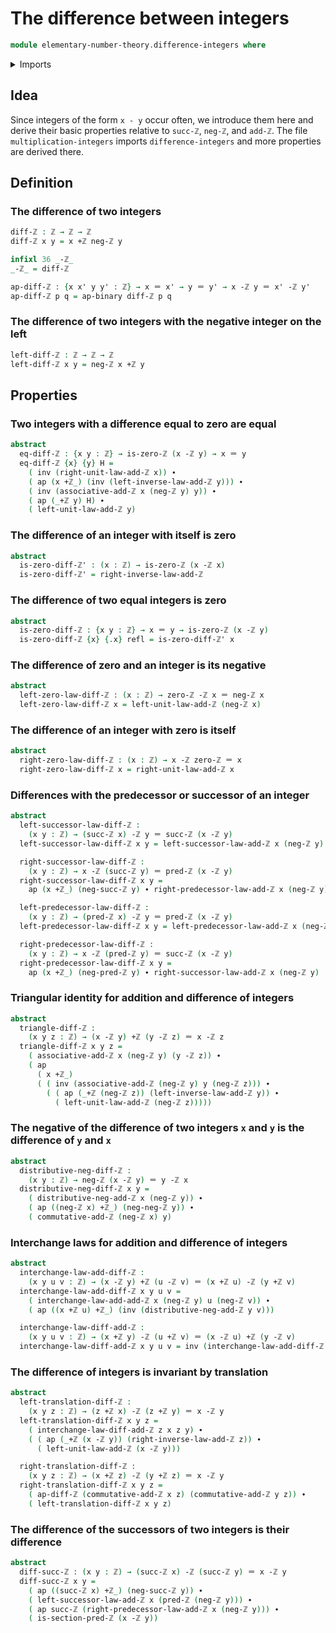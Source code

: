 # The difference between integers

```agda
module elementary-number-theory.difference-integers where
```

<details><summary>Imports</summary>

```agda
open import elementary-number-theory.addition-integers
open import elementary-number-theory.integers

open import foundation.action-on-identifications-binary-functions
open import foundation.action-on-identifications-functions
open import foundation.identity-types
open import foundation.interchange-law
```

</details>

## Idea

Since integers of the form `x - y` occur often, we introduce them here and
derive their basic properties relative to `succ-ℤ`, `neg-ℤ`, and `add-ℤ`. The
file `multiplication-integers` imports `difference-integers` and more properties
are derived there.

## Definition

### The difference of two integers

```agda
diff-ℤ : ℤ → ℤ → ℤ
diff-ℤ x y = x +ℤ neg-ℤ y

infixl 36 _-ℤ_
_-ℤ_ = diff-ℤ

ap-diff-ℤ : {x x' y y' : ℤ} → x ＝ x' → y ＝ y' → x -ℤ y ＝ x' -ℤ y'
ap-diff-ℤ p q = ap-binary diff-ℤ p q
```

### The difference of two integers with the negative integer on the left

```agda
left-diff-ℤ : ℤ → ℤ → ℤ
left-diff-ℤ x y = neg-ℤ x +ℤ y
```

## Properties

### Two integers with a difference equal to zero are equal

```agda
abstract
  eq-diff-ℤ : {x y : ℤ} → is-zero-ℤ (x -ℤ y) → x ＝ y
  eq-diff-ℤ {x} {y} H =
    ( inv (right-unit-law-add-ℤ x)) ∙
    ( ap (x +ℤ_) (inv (left-inverse-law-add-ℤ y))) ∙
    ( inv (associative-add-ℤ x (neg-ℤ y) y)) ∙
    ( ap (_+ℤ y) H) ∙
    ( left-unit-law-add-ℤ y)
```

### The difference of an integer with itself is zero

```agda
abstract
  is-zero-diff-ℤ' : (x : ℤ) → is-zero-ℤ (x -ℤ x)
  is-zero-diff-ℤ' = right-inverse-law-add-ℤ
```

### The difference of two equal integers is zero

```agda
abstract
  is-zero-diff-ℤ : {x y : ℤ} → x ＝ y → is-zero-ℤ (x -ℤ y)
  is-zero-diff-ℤ {x} {.x} refl = is-zero-diff-ℤ' x
```

### The difference of zero and an integer is its negative

```agda
abstract
  left-zero-law-diff-ℤ : (x : ℤ) → zero-ℤ -ℤ x ＝ neg-ℤ x
  left-zero-law-diff-ℤ x = left-unit-law-add-ℤ (neg-ℤ x)
```

### The difference of an integer with zero is itself

```agda
abstract
  right-zero-law-diff-ℤ : (x : ℤ) → x -ℤ zero-ℤ ＝ x
  right-zero-law-diff-ℤ x = right-unit-law-add-ℤ x
```

### Differences with the predecessor or successor of an integer

```agda
abstract
  left-successor-law-diff-ℤ :
    (x y : ℤ) → (succ-ℤ x) -ℤ y ＝ succ-ℤ (x -ℤ y)
  left-successor-law-diff-ℤ x y = left-successor-law-add-ℤ x (neg-ℤ y)

  right-successor-law-diff-ℤ :
    (x y : ℤ) → x -ℤ (succ-ℤ y) ＝ pred-ℤ (x -ℤ y)
  right-successor-law-diff-ℤ x y =
    ap (x +ℤ_) (neg-succ-ℤ y) ∙ right-predecessor-law-add-ℤ x (neg-ℤ y)

  left-predecessor-law-diff-ℤ :
    (x y : ℤ) → (pred-ℤ x) -ℤ y ＝ pred-ℤ (x -ℤ y)
  left-predecessor-law-diff-ℤ x y = left-predecessor-law-add-ℤ x (neg-ℤ y)

  right-predecessor-law-diff-ℤ :
    (x y : ℤ) → x -ℤ (pred-ℤ y) ＝ succ-ℤ (x -ℤ y)
  right-predecessor-law-diff-ℤ x y =
    ap (x +ℤ_) (neg-pred-ℤ y) ∙ right-successor-law-add-ℤ x (neg-ℤ y)
```

### Triangular identity for addition and difference of integers

```agda
abstract
  triangle-diff-ℤ :
    (x y z : ℤ) → (x -ℤ y) +ℤ (y -ℤ z) ＝ x -ℤ z
  triangle-diff-ℤ x y z =
    ( associative-add-ℤ x (neg-ℤ y) (y -ℤ z)) ∙
    ( ap
      ( x +ℤ_)
      ( ( inv (associative-add-ℤ (neg-ℤ y) y (neg-ℤ z))) ∙
        ( ( ap (_+ℤ (neg-ℤ z)) (left-inverse-law-add-ℤ y)) ∙
          ( left-unit-law-add-ℤ (neg-ℤ z)))))
```

### The negative of the difference of two integers `x` and `y` is the difference of `y` and `x`

```agda
abstract
  distributive-neg-diff-ℤ :
    (x y : ℤ) → neg-ℤ (x -ℤ y) ＝ y -ℤ x
  distributive-neg-diff-ℤ x y =
    ( distributive-neg-add-ℤ x (neg-ℤ y)) ∙
    ( ap ((neg-ℤ x) +ℤ_) (neg-neg-ℤ y)) ∙
    ( commutative-add-ℤ (neg-ℤ x) y)
```

### Interchange laws for addition and difference of integers

```agda
abstract
  interchange-law-add-diff-ℤ :
    (x y u v : ℤ) → (x -ℤ y) +ℤ (u -ℤ v) ＝ (x +ℤ u) -ℤ (y +ℤ v)
  interchange-law-add-diff-ℤ x y u v =
    ( interchange-law-add-add-ℤ x (neg-ℤ y) u (neg-ℤ v)) ∙
    ( ap ((x +ℤ u) +ℤ_) (inv (distributive-neg-add-ℤ y v)))

  interchange-law-diff-add-ℤ :
    (x y u v : ℤ) → (x +ℤ y) -ℤ (u +ℤ v) ＝ (x -ℤ u) +ℤ (y -ℤ v)
  interchange-law-diff-add-ℤ x y u v = inv (interchange-law-add-diff-ℤ x u y v)
```

### The difference of integers is invariant by translation

```agda
abstract
  left-translation-diff-ℤ :
    (x y z : ℤ) → (z +ℤ x) -ℤ (z +ℤ y) ＝ x -ℤ y
  left-translation-diff-ℤ x y z =
    ( interchange-law-diff-add-ℤ z x z y) ∙
    ( ( ap (_+ℤ (x -ℤ y)) (right-inverse-law-add-ℤ z)) ∙
      ( left-unit-law-add-ℤ (x -ℤ y)))

  right-translation-diff-ℤ :
    (x y z : ℤ) → (x +ℤ z) -ℤ (y +ℤ z) ＝ x -ℤ y
  right-translation-diff-ℤ x y z =
    ( ap-diff-ℤ (commutative-add-ℤ x z) (commutative-add-ℤ y z)) ∙
    ( left-translation-diff-ℤ x y z)
```

### The difference of the successors of two integers is their difference

```agda
abstract
  diff-succ-ℤ : (x y : ℤ) → (succ-ℤ x) -ℤ (succ-ℤ y) ＝ x -ℤ y
  diff-succ-ℤ x y =
    ( ap ((succ-ℤ x) +ℤ_) (neg-succ-ℤ y)) ∙
    ( left-successor-law-add-ℤ x (pred-ℤ (neg-ℤ y))) ∙
    ( ap succ-ℤ (right-predecessor-law-add-ℤ x (neg-ℤ y))) ∙
    ( is-section-pred-ℤ (x -ℤ y))
```

